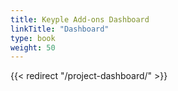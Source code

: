 ```yaml
---
title: Keyple Add-ons Dashboard
linkTitle: "Dashboard"
type: book
weight: 50
---
```

{{< redirect "/project-dashboard/" >}}